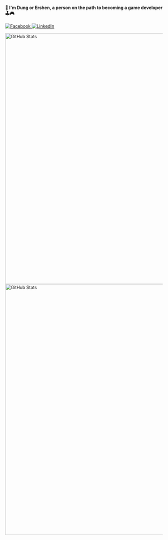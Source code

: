 #### 👋 I'm Dung or Ershen, a person on the path to becoming a game developer 🕹️🎮

<p align="left">
  <a href="https://www.facebook.com/profile.php?id=100005912176152">
    <img src="https://img.shields.io/badge/Facebook-%231877F2.svg?logo=Facebook&logoColor=white" alt="Facebook">
  </a>
  <a href="https://www.linkedin.com/in/d%C5%A9ng-nguy%E1%BB%85n-472340220/">
    <img src="https://img.shields.io/badge/LinkedIn-%230077B5.svg?logo=linkedin&logoColor=white" alt="LinkedIn">
  </a>
</p>

<img src="https://github-readme-stats.vercel.app/api?username=ZunNguyen&theme=radical&hide_border=false&include_all_commits=true&count_private=true&token=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" alt="GitHub Stats" width="800"><br/>
<img src="https://github-readme-streak-stats.herokuapp.com/?user=ZunNguyen&theme=radical&hide_border=false" alt="GitHub Stats" width="800">
